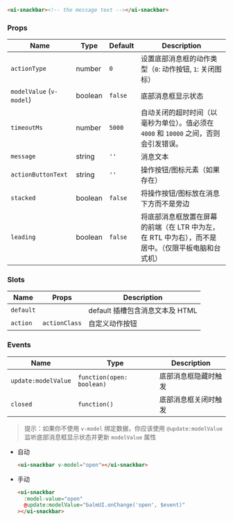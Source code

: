 ```html
<ui-snackbar><!-- the message text --></ui-snackbar>
```

### Props

| Name                     | Type    | Default | Description                                                                                        |
| ------------------------ | ------- | ------- | -------------------------------------------------------------------------------------------------- |
| `actionType`             | number  | `0`     | 设置底部消息框的动作类型（`0`: 动作按钮, `1`: 关闭图标）                                           |
| `modelValue` (`v-model`) | boolean | `false` | 底部消息框显示状态                                                                                 |
| `timeoutMs`              | number  | `5000`  | 自动关闭的超时时间（以毫秒为单位）。值必须在 `4000` 和 `10000` 之间，否则会引发错误。              |
| `message`                | string  | `''`    | 消息文本                                                                                           |
| `actionButtonText`       | string  | `''`    | 操作按钮/图标元素（如果存在）                                                                      |
| `stacked`                | boolean | `false` | 将操作按钮/图标放在消息下方而不是旁边                                                              |
| `leading`                | boolean | `false` | 将底部消息框放置在屏幕的前端（在 LTR 中为左，在 RTL 中为右），而不是居中。（仅限平板电脑和台式机） |

### Slots

| Name      | Props         | Description                     |
| --------- | ------------- | ------------------------------- |
| `default` |               | default 插槽包含消息文本及 HTML |
| `action`  | `actionClass` | 自定义动作按钮                  |

### Events

| Name                | Type                      | Description          |
| ------------------- | ------------------------- | -------------------- |
| `update:modelValue` | `function(open: boolean)` | 底部消息框隐藏时触发 |
| `closed`            | `function()`              | 底部消息框关闭时触发 |

> 提示：如果你不使用 `v-model` 绑定数据，你应该使用 `@update:modelValue` 监听底部消息框显示状态并更新 `modelValue` 属性

- 自动

  ```html
  <ui-snackbar v-model="open"></ui-snackbar>
  ```

- 手动

  ```html
  <ui-snackbar
    :model-value="open"
    @update:modelValue="balmUI.onChange('open', $event)"
  ></ui-snackbar>
  ```
